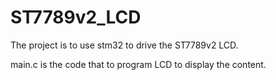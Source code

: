 # ST7789v2_LCD
The project is to use stm32 to drive the ST7789v2 LCD.

main.c is the code that to program LCD to display the content.

